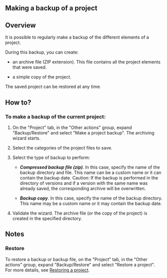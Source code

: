 


## Making a backup of a project
			



<a name="NOTE1"></a>
<a name="NOTE1_1"></a>


## Overview
<a name="overview_ELTTEXTE000116"></a>
It is possible to regularly make a backup of the different elements of a project.

During this backup, you can create:

- an archive file (ZIP extension). This file contains all the project elements that were saved.

- a simple copy of the project.




The saved project can be restored at any time.

<a name="NOTE2"></a>
<a name="NOTE2_1"></a>


## How to?
<a name="how_ELTTEXTE000140"></a>


### To make a backup of the current project:
<a name="make_backup_the_current_project_ELTPARAGRAPHE000025"></a>

1. On the "Project" tab, in the "Other actions" group, expand "Backup/Restore" and select "Make a project backup". The archiving wizard starts.

2. Select the categories of the project files to save.

3. Select the type of backup to perform:

	- ***Compressed backup file (zip)***. In this case, specify the name of the backup directory and file. This name can be a custom name or it can contain the backup date. Caution: If the backup is performed in the directory of versions and if a version with the same name was already saved, the corresponding archive will be overwritten.

	- ***Backup copy***. In this case, specify the name of the backup directory. This name may be a custom name or it may contain the backup date.




4. Validate the wizard. The archive file (or the copy of the project) is created in the specified directory.




<a name="NOTE3"></a>
<a name="NOTE3_1"></a>


## Notes
<a name="notes_ELTTEXTE000164"></a>


### Restore
<a name="restore_ELTPARAGRAPHE000052"></a>

To restore a backup or backup file, on the "Project" tab, in the "Other actions" group, expand "Backup/Restore" and select "Restore a project". For more details, see [Restoring a project](../Editeurs/2030038.md).


